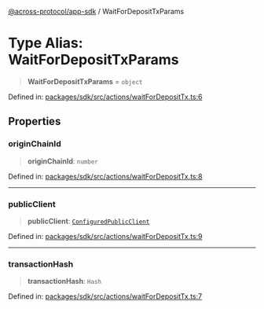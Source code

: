 [@across-protocol/app-sdk](../README.md) / WaitForDepositTxParams

# Type Alias: WaitForDepositTxParams

> **WaitForDepositTxParams** = `object`

Defined in: [packages/sdk/src/actions/waitForDepositTx.ts:6](https://github.com/across-protocol/toolkit/blob/6b29eb5487c0ac0b498f1f420b1793303bd8b70a/packages/sdk/src/actions/waitForDepositTx.ts#L6)

## Properties

### originChainId

> **originChainId**: `number`

Defined in: [packages/sdk/src/actions/waitForDepositTx.ts:8](https://github.com/across-protocol/toolkit/blob/6b29eb5487c0ac0b498f1f420b1793303bd8b70a/packages/sdk/src/actions/waitForDepositTx.ts#L8)

***

### publicClient

> **publicClient**: [`ConfiguredPublicClient`](ConfiguredPublicClient.md)

Defined in: [packages/sdk/src/actions/waitForDepositTx.ts:9](https://github.com/across-protocol/toolkit/blob/6b29eb5487c0ac0b498f1f420b1793303bd8b70a/packages/sdk/src/actions/waitForDepositTx.ts#L9)

***

### transactionHash

> **transactionHash**: `Hash`

Defined in: [packages/sdk/src/actions/waitForDepositTx.ts:7](https://github.com/across-protocol/toolkit/blob/6b29eb5487c0ac0b498f1f420b1793303bd8b70a/packages/sdk/src/actions/waitForDepositTx.ts#L7)
